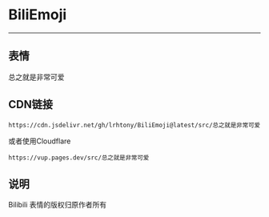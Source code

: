 # BiliEmoji
---
## 表情
总之就是非常可爱
## CDN链接
```
https://cdn.jsdelivr.net/gh/lrhtony/BiliEmoji@latest/src/总之就是非常可爱
```
或者使用Cloudflare
```
https://vup.pages.dev/src/总之就是非常可爱
```
## 说明
Bilibili 表情的版权归原作者所有
